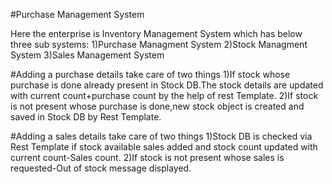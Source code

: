 #Purchase Management System

Here the enterprise is Inventory Management System which has below three sub systems:
1)Purchase Managment System
2)Stock Managment System
3)Sales Management System

#Adding a purchase details take care of two things
1)If stock whose purchase is done already present in Stock DB.The stock details are updated with current count+purchase count by the help of rest Template.
2)If stock is not present whose purchase is done,new stock object is created and saved in Stock DB by Rest Template.

#Adding a sales details take care of two things
1)Stock DB is checked via Rest Template if stock available sales added and stock count updated with current count-Sales count.
2)If stock is not present whose sales is requested-Out of stock message displayed.




